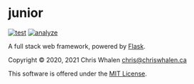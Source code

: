 
junior
======

[![test](https://github.com/chriswhalen/junior/actions/workflows/test.yml/badge.svg)](https://github.com/chriswhalen/junior/actions/workflows/test.yml)
[![analyze](https://github.com/chriswhalen/junior/actions/workflows/analyze.yml/badge.svg)](https://github.com/chriswhalen/junior/actions/workflows/analyze.yml)

A full stack web framework, powered by [Flask]( https://flask.palletsprojects.com ).

Copyright © 2020, 2021
Chris Whalen <chris@chriswhalen.ca>

This software is offered under the [MIT License]( ./LICENSE ).
